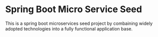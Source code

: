 # Spring Boot Micro Service Seed

This is a spring boot microservices seed project by combaining widely adopted technologies into a fully functional application base.
